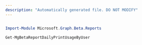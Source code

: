 ```yaml
---
description: "Automatically generated file. DO NOT MODIFY"
---
```


```powershell

Import-Module Microsoft.Graph.Beta.Reports

Get-MgBetaReportDailyPrintUsageByUser

```